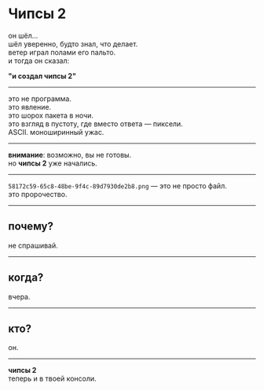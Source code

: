 # Чипсы 2

он шёл...  
шёл уверенно, будто знал, что делает.  
ветер играл полами его пальто.  
и тогда он сказал:

**"и создал чипсы 2"**

---

это не программа.  
это явление.  
это шорох пакета в ночи.  
это взгляд в пустоту, где вместо ответа — пиксели.  
ASCII. моноширинный ужас.

---

**внимание**: возможно, вы не готовы.  
но **чипсы 2** уже начались.

---

`58172c59-65c8-48be-9f4c-89d7930de2b8.png` — это не просто файл.  
это пророчество.  

---

## почему?

не спрашивай.

---

## когда?

вчера.

---

## кто?

он.

---

**чипсы 2**  
теперь и в твоей консоли.
